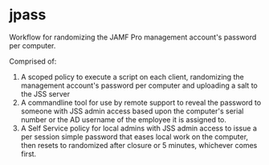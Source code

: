 # jpass
Workflow for randomizing the JAMF Pro management account's password per computer. 

Comprised of:
1. A scoped policy to execute a script on each client, randomizing the management account's password per computer and uploading a salt to the JSS server 
2. A commandline tool for use by remote support to reveal the password to someone with JSS admin access based upon the computer's serial number or the AD username of the employee it is assigned to. 
3. A Self Service policy for local admins with JSS admin access to issue a per session simple password that eases local work on the computer, then resets to randomized after closure or 5 minutes, whichever comes first.

